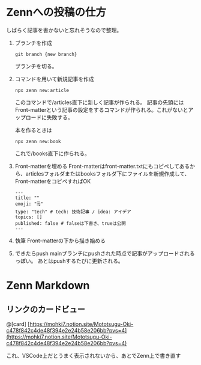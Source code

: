 # Zennへの投稿の仕方

しばらく記事を書かないと忘れそうなので整理。

1. ブランチを作成

   ```
   git branch {new branch}
   ```

   ブランチを切る。
2. コマンドを用いて新規記事を作成

   ```
   npx zenn new:article
   ```

   このコマンドで/articles直下に新しく記事が作られる。
   記事の先頭にはFront-matterという記事の設定をするコマンドが作られる。これがないとアップロードに失敗する。

   本を作るときは

   ```
   npx zenn new:book
   ```

   これで/books直下に作られる。
3. Front-matterを埋める
   Front-matterはfront-matter.txtにもコピペしてあるから、articlesフォルダまたはbooksフォルダ下にファイルを新規作成して、Front-matterをコピペすればOK

   ```
   ---
   title: ""
   emoji: "🗒️"
   type: "tech" # tech: 技術記事 / idea: アイデア
   topics: []
   published: false # falseは下書き、trueは公開
   ---

   ```
4. 執筆
   Front-matterの下から描き始める
5. できたらpush
   mainブランチにpushされた時点で記事がアップロードされるっぽい。
   あとはpushするたびに更新される。

# Zenn Markdown

## リンクのカードビュー

@[card] [https://mohki7.notion.site/Mototsugu-Oki-c478f842c4de48f394e2e24b58e206bb?pvs=4](https://mohki7.notion.site/Mototsugu-Oki-c478f842c4de48f394e2e24b58e206bb?pvs=4)

これ、VSCode上だとうまく表示されないから、あとでZenn上で書き直す
